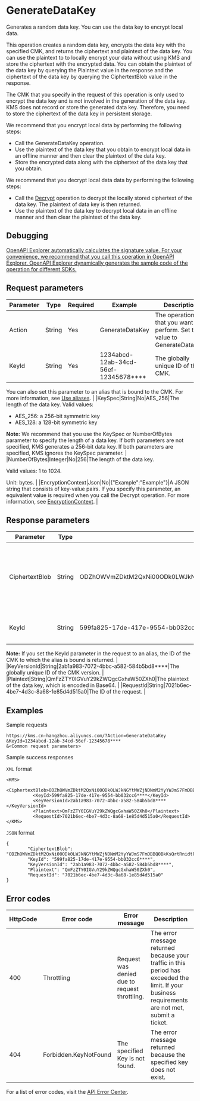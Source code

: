 # GenerateDataKey

Generates a random data key. You can use the data key to encrypt local data.

This operation creates a random data key, encrypts the data key with the specified CMK, and returns the ciphertext and plaintext of the data key. You can use the plaintext to to locally encrypt your data without using KMS and store the ciphertext with the encrypted data. You can obtain the plaintext of the data key by querying the Plaintext value in the response and the ciphertext of the data key by querying the CiphertextBlob value in the response.

The CMK that you specify in the request of this operation is only used to encrypt the data key and is not involved in the generation of the data key. KMS does not record or store the generated data key. Therefore, you need to store the ciphertext of the data key in persistent storage.

We recommend that you encrypt local data by performing the following steps:

-   Call the GenerateDataKey operation.
-   Use the plaintext of the data key that you obtain to encrypt local data in an offline manner and then clear the plaintext of the data key.
-   Store the encrypted data along with the ciphertext of the data key that you obtain.

We recommend that you decrypt local data data by performing the following steps:

-   Call the [Decrypt](~~28950~~) operation to decrypt the locally stored ciphertext of the data key. The plaintext of data key is then returned.
-   Use the plaintext of the data key to decrypt local data in an offline manner and then clear the plaintext of the data key.

## Debugging

[OpenAPI Explorer automatically calculates the signature value. For your convenience, we recommend that you call this operation in OpenAPI Explorer. OpenAPI Explorer dynamically generates the sample code of the operation for different SDKs.](https://api.aliyun.com/#product=Kms&api=GenerateDataKey&type=RPC&version=2016-01-20)

## Request parameters

|Parameter|Type|Required|Example|Description|
|---------|----|--------|-------|-----------|
|Action|String|Yes|GenerateDataKey|The operation that you want to perform. Set the value to GenerateDataKey. |
|KeyId|String|Yes|1234abcd-12ab-34cd-56ef-12345678\*\*\*\*|The globally unique ID of the CMK.

You can also set this parameter to an alias that is bound to the CMK. For more information, see [Use aliases](~~68522~~). |
|KeySpec|String|No|AES\_256|The length of the data key. Valid values:

-   AES\_256: a 256-bit symmetric key
-   AES\_128: a 128-bit symmetric key

**Note:** We recommend that you use the KeySpec or NumberOfBytes parameter to specify the length of a data key. If both parameters are not specified, KMS generates a 256-bit data key. If both parameters are specified, KMS ignores the KeySpec parameter. |
|NumberOfBytes|Integer|No|256|The length of the data key.

Valid values: 1 to 1024.

Unit: bytes. |
|EncryptionContext|Json|No|\{"Example":"Example"\}|A JSON string that consists of key-value pairs. If you specify this parameter, an equivalent value is required when you call the Decrypt operation. For more information, see [EncryptionContext](~~42975~~). |

## Response parameters

|Parameter|Type|Example|Description|
|---------|----|-------|-----------|
|CiphertextBlob|String|ODZhOWVmZDktM2QxNi00ODk0LWJkNGYtMWZjNDNmM2YyYWJmS7FmDBBQ0BkKsQrtRnidtPwirmDcS0ZuJCU41xxAAWk4Z8qsADfbV0b+i6kQmlvj79dJdGOvtX69Uycs901qOjop4bTSl0oQ|The ciphertext of the data key encrypted by using the primary CMK version. |
|KeyId|String|599fa825-17de-417e-9554-bb032cc6\*\*\*\*|The globally unique ID of the CMK.

**Note:** If you set the KeyId parameter in the request to an alias, the ID of the CMK to which the alias is bound is returned. |
|KeyVersionId|String|2ab1a983-7072-4bbc-a582-584b5bd8\*\*\*\*|The globally unique ID of the CMK version. |
|Plaintext|String|QmFzZTY0IGVuY29kZWQgcGxhaW50ZXh0|The plaintext of the data key, which is encoded in Base64. |
|RequestId|String|7021b6ec-4be7-4d3c-8a68-1e85d4d515a0|The ID of the request. |

## Examples

Sample requests

```
https://kms.cn-hangzhou.aliyuncs.com/?Action=GenerateDataKey
&KeyId=1234abcd-12ab-34cd-56ef-12345678****
&<Common request parameters>
```

Sample success responses

`XML` format

```
<KMS>
          <CiphertextBlob>ODZhOWVmZDktM2QxNi00ODk0LWJkNGYtMWZjNDNmM2YyYWJmS7FmDBBQ0BkKsQrtRnidtPwirmDcS0ZuJCU41xxAAWk4Z8qsADfbV0b+i6kQmlvj79dJdGOvtX69Uycs901qOjop4bTSl0oQ</CiphertextBlob>
          <KeyId>599fa825-17de-417e-9554-bb032cc6****</KeyId>
          <KeyVersionId>2ab1a983-7072-4bbc-a582-584b5bd8****</KeyVersionId>
          <Plaintext>QmFzZTY0IGVuY29kZWQgcGxhaW50ZXh0</Plaintext>
          <RequestId>7021b6ec-4be7-4d3c-8a68-1e85d4d515a0</RequestId>
</KMS>
```

`JSON` format

```
{
        "CiphertextBlob": "ODZhOWVmZDktM2QxNi00ODk0LWJkNGYtMWZjNDNmM2YyYWJmS7FmDBBQ0BkKsQrtRnidtPwirmDcS0ZuJCU41xxAAWk4Z8qsADfbV0b+i6kQmlvj79dJdGOvtX69Uycs901qOjop4bTSl0oQ",
        "KeyId": "599fa825-17de-417e-9554-bb032cc6****",
        "KeyVersionId": "2ab1a983-7072-4bbc-a582-584b5bd8****",
        "Plaintext": "QmFzZTY0IGVuY29kZWQgcGxhaW50ZXh0",
        "RequestId": "7021b6ec-4be7-4d3c-8a68-1e85d4d515a0"
}
```

## Error codes

|HttpCode|Error code|Error message|Description|
|--------|----------|-------------|-----------|
|400|Throttling|Request was denied due to request throttling.|The error message returned because your traffic in this period has exceeded the limit. If your business requirements are not met, submit a ticket.|
|404|Forbidden.KeyNotFound|The specified Key is not found.|The error message returned because the specified key does not exist.|

For a list of error codes, visit the [API Error Center](https://error-center.alibabacloud.com/status/product/Kms).

